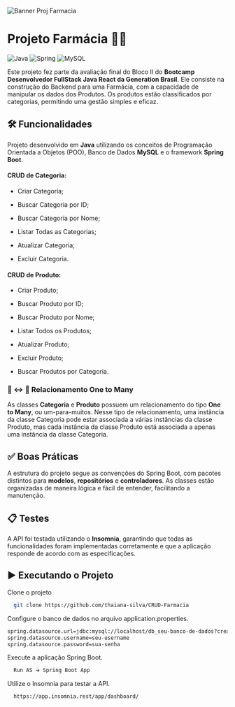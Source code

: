 
![Banner Proj Farmacia](https://github.com/thaiana-silva/Ola-Mundo/assets/71598210/64953cd1-fda9-4877-8ed3-431106adf2cb)


# Projeto Farmácia 💊🏪
![Java](https://img.shields.io/badge/java-%23ED8B00.svg?style=for-the-badge&logo=openjdk&logoColor=white) ![Spring](https://img.shields.io/badge/spring-%236DB33F.svg?style=for-the-badge&logo=spring&logoColor=white) ![MySQL](https://img.shields.io/badge/mysql-%2300f.svg?style=for-the-badge&logo=mysql&logoColor=white)

Este projeto fez parte da avaliação final do Bloco II do **Bootcamp Desenvolvedor FullStack Java React da Generation Brasil**. Ele consiste na construção do Backend para uma Farmácia, com a capacidade de manipular os dados dos Produtos. Os produtos estão classificados por categorias, permitindo uma gestão simples e eficaz.

## 🛠 Funcionalidades

Projeto desenvolvido em **Java** utilizando os conceitos de Programação Orientada a Objetos (POO), Banco de Dados **MySQL** e o framework **Spring Boot**.

#### CRUD de Categoria:

- Criar Categoria;

- Buscar Categoria por ID;

- Buscar Categoria por Nome;

- Listar Todas as Categorias;

- Atualizar Categoria;

- Excluir Categoria.
  

#### CRUD de Produto:

- Criar Produto;

- Buscar Produto por ID;

- Buscar Produto por Nome;

- Listar Todos os Produtos;

- Atualizar Produto;

- Excluir Produto;

- Buscar Produtos por Categoria.


### 👤 ↔️  👥 Relacionamento One to Many
As classes **Categoria** e **Produto** possuem um relacionamento do tipo **One to Many**, ou um-para-muitos. Nesse tipo de relacionamento, uma instância da classe Categoria pode estar associada a várias instâncias da classe Produto, mas cada instância da classe Produto está associada a apenas uma instância da classe Categoria.


## ✅ Boas Práticas 

A estrutura do projeto segue as convenções do Spring Boot, com pacotes distintos para **modelos**, **repositórios** e **controladores**.
As classes estão organizadas de maneira lógica e fácil de entender, facilitando a manutenção.
## 📋 Testes
A API foi testada utilizando o **Insomnia**, garantindo que todas as funcionalidades foram implementadas corretamente e que a aplicação responde de acordo com as especificações.


## ▶️ Executando o Projeto

Clone o projeto

```bash
  git clone https://github.com/thaiana-silva/CRUD-Farmacia
```
Configure o banco de dados no arquivo application.properties.

```bash
spring.datasource.url=jdbc:mysql://localhost/db_seu-banco-de-dados?createDatabaseIfNotExist=true&serverTimezone=America/Sao_Paulo&useSSl=false
spring.datasource.username=seu-username
spring.datasource.password=sua-senha
```

Execute a aplicação Spring Boot.

```bash
  Run AS 🡪 Spring Boot App 
```

Utilize o Insomnia para testar a API.

```bash
  https://app.insomnia.rest/app/dashboard/
```

